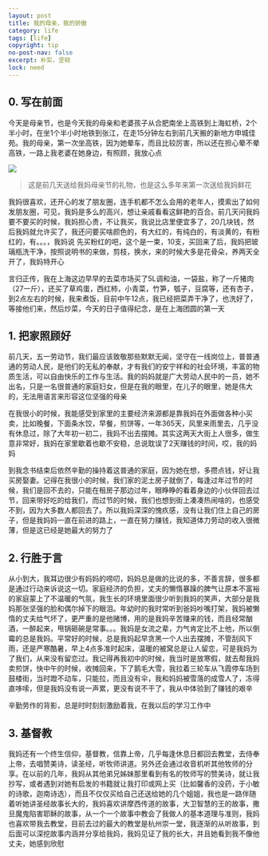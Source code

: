 ```yaml
---
layout: post
title: 我的母亲，我的骄傲
category: life
tags: [life]
copyright: tip
no-post-nav: false
excerpt: 朴实，坚韧
lock: need
---
```


## 0. 写在前面

今天是母亲节，也是今天我的母亲和老婆孩子从合肥南坐上高铁到上海虹桥，2个半小时，在坐1个半小时地铁到张江，在走15分钟左右到前几天搬的新地方申城佳苑。我的母亲，第一次坐高铁，因为她晕车，而且比较厉害，所以还在担心晕不晕高铁，一路上我老婆在她身边，有照顾，我放心点

![](/assets/images/2020/life/baihe.jpg)
> 这是前几天送给我妈母亲节的礼物，也是这么多年来第一次送给我妈鲜花

我妈很喜欢，还开心的发了朋友圈，连手机都不怎么会用的老年人，摸索出了如何发朋友圈，可见，我妈是多么的高兴，想让亲戚看看这鲜艳的百合。前几天问我妈要不要买的时候，我妈担心贵，不让我买，我说比店里便宜多了，20几块钱，然后我妈就允许买了，我还问要买啥颜色的，有大红的，有纯白的，有淡黄的，有粉红的，有。。。，我妈说 先买粉红的吧，这个是一束，10支，买回来了后，我妈把玻璃瓶洗干净，按照说明书的来做，剪枝，换水，来的时候大多是花骨朵，养两天全开了，我妈特开心

言归正传，我在上海这边早早的去菜市场买了5L调和油，一袋盐，称了一斤猪肉（27一斤），还买了草鸡蛋，西红柿，小青菜，竹笋，瓠子，豆腐等，还有杏子，到2点左右的时候，我来煮饭，目前中午12点，我已经把菜弄干净了，也洗好了，等接他们来，然后炒菜，今天的日子值得纪念，是在上海团圆的第一天

## 1. 把家照顾好

前几天，五一劳动节，我们最应该致敬那些默默无闻，坚守在一线岗位上，普普通通的劳动人民，是他们的无私的奉献，才有我们的安宁祥和的社会环境，丰富的物质生活，可以自由快乐的工作与生活。我的妈妈就是广大劳动人民中的一员，她不出名，只是一名很普通的家庭妇女，但是在我的眼里，在儿子的眼里，她是伟大的，无法用语言来形容这位坚强的母亲

在我很小的时候，我能感受到家里的主要经济来源都是靠我妈在外面做各种小买卖，比如晚餐，下面条水饺，早餐，煎饼等，一年365天，风里来雨里去，几乎没有休息过，除了大年初一初二，我妈不出去摆摊。其实这两天大街上人很多，做生意非常好，我妈在家里歇着也歇不安稳，总说耽误了2天赚钱的时间，哎，我的妈妈

到我念书结束后依然辛勤的操持着这普通的家庭，因为她在想，多攒点钱，好让我买房娶妻。记得在我很小的时候，我们家的泥土房子就倒了，每逢过年过节的时候，我们是回不去的，只能在租房子那边过年，眼睁睁的看着身边的小伙伴回去过节，回来带好吃的给我们，而过节的时候，我们也想到街上凑凑热闹啥的，也感受不到，因为大多数人都回去了。所以我妈深深的愧疚感，没有让我们住上自己的房子，但是我妈妈一直在前进的路上，一直在努力赚钱，我知道体力劳动的收入很微薄，但是这已经是她最大的努力了

## 2. 行胜于言

从小到大，我耳边很少有妈妈的唠叨，妈妈总是做的比说的多，不善言辞，很多都是通过行动来诉说这一切。家庭经济的负担，丈夫的懒惰暴躁的脾气让原本不富裕的家庭蒙上了不温暖的气氛，我生长的环境里面很少听到我妈的笑声，大部分是我妈那张坚强的脸和偶尔掉下的眼泪。年幼时的我时常听到爸妈吵嘴打架，我妈被懒惰的丈夫给气坏了，更严重的是他赌博，用的是我妈辛苦赚来的钱，而且经常酗酒，一醉起来，甩锅砸碗是常事。。。我妈是女流之辈，力气肯定比不上他，所以倒霉的总是我妈。平常好的时候，总是我妈起早贪黑一个人出去摆摊，不管刮风下雨，还是严寒酷暑，早上4点多准时起床，温暖的被窝总是让人留恋，可是我妈为了我们，从来没有留恋过。我记得再我初中的时候，我当时是放寒假，就去帮我妈卖煎饼，快中午的时候，收摊回来，下了鹅毛大雪，我拉着三轮车从飞霞停车场到鼓楼街，当时蹬不动车，只能拉，而且没有伞，我和妈妈被雪落的成雪人了，冻得直哆嗦，但是我妈没有说一声累，更没有说不干了，我从中体验到了赚钱的艰辛

辛勤劳作的背影，总是时时刻刻激励着我，在我以后的学习工作中

## 3. 基督教

我妈还有一个终生信仰，基督教，信靠上帝，几乎每逢休息日都回去教堂，去侍奉上帝，去唱赞美诗，读圣经，听牧师讲道。另外还会通过收音机听其他牧师的分享。在以前的几年，我妈从其他弟兄姊妹那里看到有名的牧师写的赞美诗，就让我抄写，或者遇到对她有启发的书籍就让我打印或网上买（比如馨香的没药，于小敏的诗歌，迦南诗选），而且不仅仅买给自己还送给她的几个姐姐，我也是一路伴随着听她讲圣经故事长大的，我妈喜欢讲摩西传道的故事，大卫智慧的王的故事，撒旦魔鬼陷害耶稣的故事，从一个一个故事中教会了我做人的基本道理与准则，我妈也喜欢带我去教堂，目前去过的最大的教堂是杭州崇一堂，我逐渐的从听故事，到后面可以深挖故事内涵并分享给我妈，我妈见证了我的长大，并且她看到我不像他丈夫，她感到欣慰







